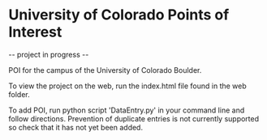 # University of Colorado Points of Interest

-- project in progress --

POI for the campus of the University of Colorado Boulder.

To view the project on the web, run the index.html file found in the web folder.

To add POI, run python script 'DataEntry.py' in your command line and follow directions. Prevention of duplicate entries is not currently supported so check that it has not yet been added.
